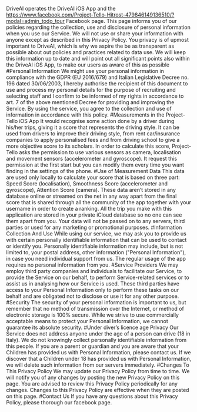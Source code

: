 DriveAI operates the DriveAI iOS App and the https://www.facebook.com/Project-Tello-Hitrost-479846149136510/?modal=admin_todo_tour Facebook page. This page informs you of our policies regarding the collection, use and disclosure of personal information when you use our Service. We will not use or share your information with anyone except as described in this Privacy Policy.
You privacy is of upmost important to DriveAI, which is why we aspire the be as transparent as possible about out policies and practices related to data use. We will keep this information up to date and will point out all significant points also within the DriveAI iOS App, to make our users as aware of this as possible
#Personal Information
We might use your personal information in compliance with the GDPR (EU 2016/679) and Italian Legislative Decree no. 196 dated 30/06/2003, I hereby authorise the recipient of this document to use and process my personal details for the purpose of recruiting and selecting staff and I confirm to be informed of my rights in accordance to art. 7 of the above mentioned Decree for providing and improving the Service. By using the service, you agree to the collection and use of information in accordance with this policy. 
#Measurements in the Project-Tello iOS App
It would recognise some action done by a driver during his/her trips, giving it a score that represents the driving style. 
It can be used from drivers to improve their driving style, from rent car/insurance companies to apply personalised fees and from driving school to give a more objective score to its scholars. 
In order to calculate this score, Project-Tello asks the permission to use various sensors as camera, localisation and movement sensors (accelerometer and gyroscope). It request this permission at the first start but you can modify them every time you want finding in the settings of the phone. 
#Use of Measurement Data
This data are used only locally to calculate your score that is based on three part: Speed Score (localisation), Smoothness Score (accelerometer and gyroscope), Attention Score (camera). These data aren’t stored in any database online or streamed on the net in any way apart from the final score that is shared through all the community of the app together with your username in order to create a ranking. All the trip you make with this application are stored in your private iCloud database so no one can see them apart from you. Your data will not be passed on to any servers, third parties or used for any marketing or promotional purposes.
#Information Collection And Use
While using our service, we may ask you to provide us with certain personally identifiable information that can be used to contact or identify you. Personally identifiable information may include, but is not limited to, your postal address, other information ("Personal Information"), in case you need individual support from us. The regular usage of the app requires no personal information from you.
#Service Providers
We may employ third party companies and individuals to facilitate our Service, to provide the Service on our behalf, to perform Service-related services or to assist us in analysing how our Service is used. These third parties have access to your Personal Information only to perform these tasks on our behalf and are obligated not to disclose or use it for any other purpose.
#Security
The security of your personal information is important to us, but remember that no method of transmission over the Internet, or method of electronic storage is 100% secure. While we strive to use commercially acceptable means to protect your Personal Information, we cannot guarantee its absolute security.
#Under diver’s licence age Privacy
Our Service does not address anyone under the age of a person can drive (18 in Italy). We do not knowingly collect personally identifiable information from this people. If you are a parent or guardian and you are aware that your Children has provided us with Personal Information, please contact us. If we discover that a Children under 18 has provided us with Personal Information, we will delete such information from our servers immediately.
#Changes To This Privacy Policy
We may update our Privacy Policy from time to time. We will notify you of any changes by posting the new Privacy Policy on this page. You are advised to review this Privacy Policy periodically for any changes. Changes to this Privacy Policy are effective when they are posted on this page.
#Contact Us
If you have any questions about this Privacy Policy, please thorough our facebook page.
